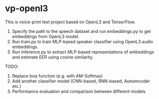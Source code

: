 # vp-openl3
This is voice-print test project based on OpenL3 and TensorFlow.

1) Specify the path to the speech dataset and run embeddings.py to get embeddings from OpenL3 model.
2) Run train.py to train MLP-based speaker classifier using OpenL3 audio embeddings.
3) Run inference.py to extract MLP-based representations of embeddings and estimate EER using cosine similarity.

TODO:
1) Replace loss function (e.g. with AM-Softmax)
2) Add another classifier model (CNN-based, RNN-based, Autoencoder etc.)
3) Performance evaluation and comparison between different models
